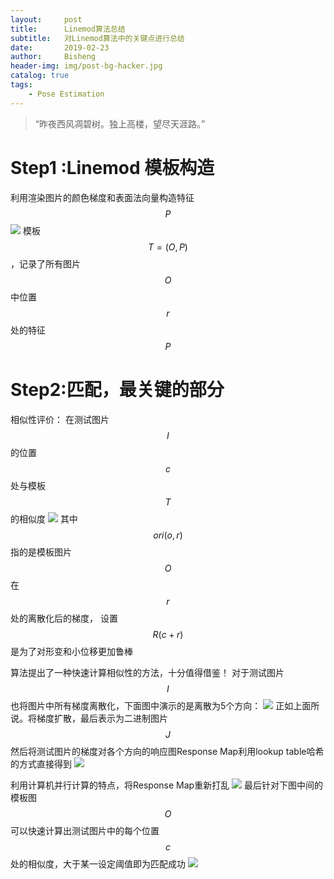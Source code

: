 ```yaml
---
layout:     post
title:      Linemod算法总结
subtitle:   对Linemod算法中的关键点进行总结
date:       2019-02-23
author:     Bisheng
header-img: img/post-bg-hacker.jpg
catalog: true
tags:
    - Pose Estimation
---
```


> “昨夜西风凋碧树。独上高楼，望尽天涯路。”
> 
>
> 

# Step1 :Linemod 模板构造
利用渲染图片的颜色梯度和表面法向量构造特征$$P$$
![](https://i.loli.net/2019/02/23/5c714e83c95af.png)
模板$$T=(O,P)$$，记录了所有图片$$O$$中位置$$r$$处的特征$$P$$

# Step2:匹配，最关键的部分
相似性评价：
在测试图片$$I$$的位置$$c$$处与模板$$T$$的相似度
![](https://i.loli.net/2019/02/23/5c7150ddbf366.png)
其中$$ori(o,r)$$指的是模板图片$$O$$在$$r$$处的离散化后的梯度，
设置$$R(c+r)$$是为了对形变和小位移更加鲁棒

算法提出了一种快速计算相似性的方法，十分值得借鉴！
对于测试图片$$I$$
也将图片中所有梯度离散化，下面图中演示的是离散为5个方向：
![](https://i.loli.net/2019/02/23/5c715217019e3.png)
正如上面所说。将梯度扩散，最后表示为二进制图片$$J$$
然后将测试图片的梯度对各个方向的响应图Response Map利用lookup table哈希的方式直接得到
![](https://i.loli.net/2019/02/23/5c71538b81729.png)

利用计算机并行计算的特点，将Response Map重新打乱
![](https://i.loli.net/2019/02/23/5c7154186cf40.png)
最后针对下图中间的模板图$$O$$可以快速计算出测试图片中的每个位置$$c$$处的相似度，大于某一设定阈值即为匹配成功
![](https://i.loli.net/2019/02/23/5c7154c275bfe.png)




<head>
    <script src="https://cdn.mathjax.org/mathjax/latest/MathJax.js?config=TeX-AMS-MML_HTMLorMML" type="text/javascript"></script>
    <script type="text/x-mathjax-config">
        MathJax.Hub.Config({
            tex2jax: {
            skipTags: ['script', 'noscript', 'style', 'textarea', 'pre'],
            inlineMath: [['$','$']]
            }
        });
    </script>
</head>